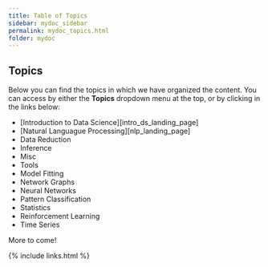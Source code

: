 ```yaml
---
title: Table of Topics
sidebar: mydoc_sidebar
permalink: mydoc_topics.html
folder: mydoc
---
```


## Topics

Below you can find the topics in which we have organized the content. You can access by either the **Topics** dropdown menu at the top, or by clicking in the links below:

* [Introduction to Data Science][intro_ds_landing_page]
* [Natural Languague Processing][nlp_landing_page]
* Data Reduction
* Inference
* Misc
* Tools
* Model Fitting
* Network Graphs
* Neural Networks
* Pattern Classification
* Statistics
* Reinforcement Learning
* Time Series

More to come!

{% include links.html %}
